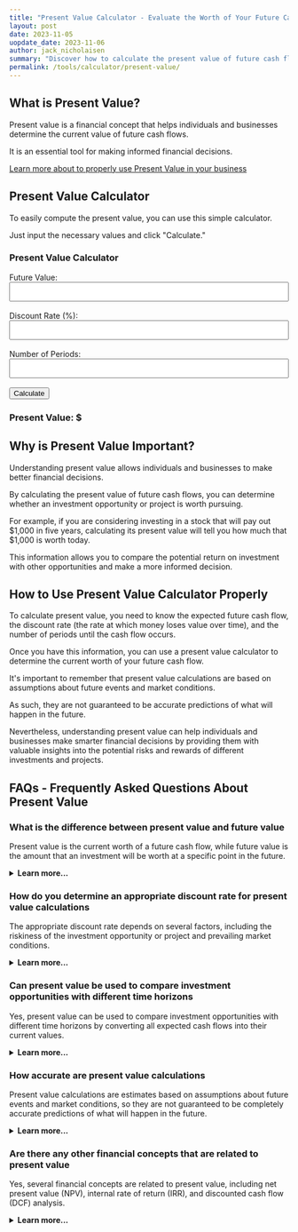 ```yaml
---
title: "Present Value Calculator - Evaluate the Worth of Your Future Cash Flows with Ease"
layout: post
date: 2023-11-05
uopdate_date: 2023-11-06
author: jack_nicholaisen
summary: "Discover how to calculate the present value of future cash flows with our easy-to-use calculator. Improve your financial decision-making today!" 
permalink: /tools/calculator/present-value/
---
```


## What is Present Value?

Present value is a financial concept that helps individuals and businesses determine the current value of future cash flows. 

It is an essential tool for making informed financial decisions.

<a href="/time-value-of-money/present-value/" target="_blank">Learn more about to properly use Present Value in your business</a>

## Present Value Calculator

To easily compute the present value, you can use this simple calculator. 

Just input the necessary values and click "Calculate."

<body>
    <h3>Present Value Calculator</h3>
    <form id="pv-calculator">
        <label for="future-value">Future Value:</label>
        <input type="number" id="future-value" required><br><br>
        <label for="discount-rate">Discount Rate (%):</label>
        <input type="number" id="discount-rate" step="0.01" required><br><br>
        <label for="periods">Number of Periods:</label>
        <input type="number" id="periods" required><br><br>
        <button type="button" onclick="calculatePV()">Calculate</button>
    </form>
    <h3>Present Value: $<span id="result"></span></h3>
    <script>
        function calculatePV() {
            const futureValue = parseFloat(document.getElementById("future-value").value);
            const discountRate = parseFloat(document.getElementById("discount-rate").value) / 100;
            const periods = parseFloat(document.getElementById("periods").value);
            const presentValue = futureValue / Math.pow(1 + discountRate, periods);
            document.getElementById("result").textContent = presentValue.toFixed(2);
        }
    </script>
</body>
<style>
        body {
            margin: 50px;
        }
        .calculator {
            width: 300px;
            margin: 0 auto;
        }
        .input-group {
            margin-bottom: 10px;
        }
        input[type="number"] {
            width: 100%;
            padding: 8px;
            box-sizing: border-box;
        }
        .result {
            font-weight: bold;
        }
</style>

## Why is Present Value Important?

Understanding present value allows individuals and businesses to make better financial decisions. 

By calculating the present value of future cash flows, you can determine whether an investment opportunity or project is worth pursuing.

For example, if you are considering investing in a stock that will pay out $1,000 in five years, calculating its present value will tell you how much that $1,000 is worth today. 

This information allows you to compare the potential return on investment with other opportunities and make a more informed decision.

## How to Use Present Value Calculator Properly

To calculate present value, you need to know the expected future cash flow, the discount rate (the rate at which money loses value over time), and the number of periods until the cash flow occurs. 

Once you have this information, you can use a present value calculator to determine the current worth of your future cash flow.

It's important to remember that present value calculations are based on assumptions about future events and market conditions. 

As such, they are not guaranteed to be accurate predictions of what will happen in the future. 

Nevertheless, understanding present value can help individuals and businesses make smarter financial decisions by providing them with valuable insights into the potential risks and rewards of different investments and projects.

## FAQs - Frequently Asked Questions About Present Value

<h3>What is the difference between present value and future value</h3>
<p>Present value is the current worth of a future cash flow, while future value is the amount that an investment will be worth at a specific point in the future.</p>
<details>
<summary><b>Learn more...</b></summary>
<br>
<p>Present value takes into account the time value of money, which means that money is worth more today than it will be in the future due to inflation and other factors.</p>
<p>Future value, on the other hand, assumes that money will grow over time due to compounding interest or other factors.</p>
</details>

<h3>How do you determine an appropriate discount rate for present value calculations</h3>
<p>The appropriate discount rate depends on several factors, including the riskiness of the investment opportunity or project and prevailing market conditions.</p>
<details>
<summary><b>Learn more...</b></summary>
<br>
<p>In general, investments with higher levels of risk require higher discount rates because investors demand a greater return to compensate them for taking on additional risk.</p>
<p>Market conditions such as inflation rates and interest rates can also impact discount rates.</p>
<p>It's important to carefully consider these factors when determining an appropriate discount rate for present value calculations.</p>
</details>

<h3>Can present value be used to compare investment opportunities with different time horizons</h3>
<p>Yes, present value can be used to compare investment opportunities with different time horizons by converting all expected cash flows into their current values.</p>
<details>
<summary><b>Learn more...</b></summary>
<br>
<p>By converting all cash flows into their current values using present value calculations, investors can more easily compare different investment opportunities with varying time horizons.</p>
<p>This approach allows investors to make apples-to-apples comparisons based on each opportunity's net present value (NPV), which takes into account both inflows and outflows over time.</p>
</details>

<h3>How accurate are present value calculations</h3>
<p>Present value calculations are estimates based on assumptions about future events and market conditions, so they are not guaranteed to be completely accurate predictions of what will happen in the future.</p>
<details>
<summary><b>Learn more...</b></summary>
<br>
<p>Present value calculations are based on assumptions about future events and market conditions, which may not unfold as expected.</p>
<p>However, by carefully considering these factors and using appropriate discount rates, investors can make more informed decisions about investment opportunities or projects.</p>
<p>It's important to understand the limitations of present value calculations and to use them in conjunction with other financial analysis techniques.</p>
</details>

<h3>Are there any other financial concepts that are related to present value</h3>
<p>Yes, several financial concepts are related to present value, including net present value (NPV), internal rate of return (IRR), and discounted cash flow (DCF) analysis.</p>
<details>
<summary><b>Learn more...</b></summary>
<br>
<p>Net present value is a measure of the total expected monetary gain or loss from an investment opportunity or project over time.</p>
<p>Internal rate of return is the discount rate at which the NPV of an investment opportunity or project is equal to zero.</p>
<p>Discounted cash flow analysis is a method for valuing an investment opportunity or project based on its expected future cash flows discounted back to their current values using a chosen discount rate.</p>
<p>By understanding these related concepts, investors can gain deeper insights into the potential risks and rewards associated with different financial decisions.</p>
</details>


